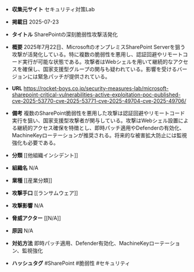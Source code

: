 - **収集元サイト**
セキュリティ対策Lab

- **掲載日**
2025-07-23

- **タイトル**
SharePointの深刻脆弱性攻撃活発化

- **概要**
2025年7月22日、MicrosoftのオンプレミスSharePoint Serverを狙う攻撃が活発化している。特に複数の脆弱性を悪用し、認証回避やリモートコード実行が可能な状態である。攻撃者はWebシェルを用いて継続的なアクセスを確保し、国家支援型グループの関与も疑われている。影響を受けるバージョンには緊急パッチが提供されている。

- **URL**
https://rocket-boys.co.jp/security-measures-lab/microsoft-sharepoint-critical-vulnerabilities-active-exploitation-poc-published-cve-2025-53770-cve-2025-53771-cve-2025-49704-cve-2025-49706/

- **備考**
複数のSharePoint脆弱性を悪用した攻撃は認証回避やリモートコード実行を狙い、国家支援型攻撃者が関与している。攻撃はWebシェル設置による継続的アクセス確保を特徴とし、即時パッチ適用やDefenderの有効化、MachineKeyローテーションが推奨される。将来的な被害拡大防止には監視強化も必要である。

- **分類**
[[他組織インシデント]]

- **組織名**
N/A

- **業種**
[[産業分類]]

- **攻撃手口**
[[ランサムウェア]]

- **攻撃影響**
N/A

- **脅威アクター**
[[N/A]]

- **原因**
N/A

- **対処方法**
即時パッチ適用、Defender有効化、MachineKeyローテーション、監視強化

- **ハッシュタグ**
#SharePoint #脆弱性 #セキュリティ
